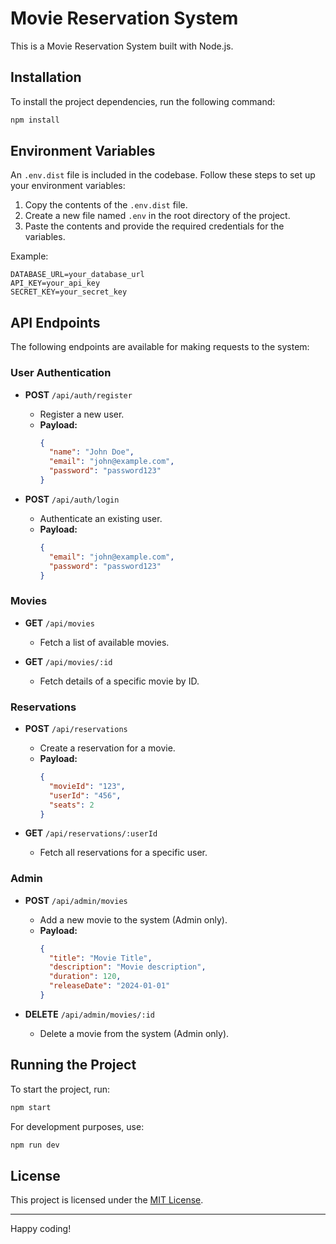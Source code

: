 # Movie Reservation System

This is a Movie Reservation System built with Node.js.

## Installation

To install the project dependencies, run the following command:

```bash
npm install
```

## Environment Variables

An `.env.dist` file is included in the codebase. Follow these steps to set up your environment variables:

1. Copy the contents of the `.env.dist` file.
2. Create a new file named `.env` in the root directory of the project.
3. Paste the contents and provide the required credentials for the variables.

Example:

```env
DATABASE_URL=your_database_url
API_KEY=your_api_key
SECRET_KEY=your_secret_key
```

## API Endpoints

The following endpoints are available for making requests to the system:

### User Authentication

- **POST** `/api/auth/register`

  - Register a new user.
  - **Payload:**
    ```json
    {
      "name": "John Doe",
      "email": "john@example.com",
      "password": "password123"
    }
    ```

- **POST** `/api/auth/login`
  - Authenticate an existing user.
  - **Payload:**
    ```json
    {
      "email": "john@example.com",
      "password": "password123"
    }
    ```

### Movies

- **GET** `/api/movies`

  - Fetch a list of available movies.

- **GET** `/api/movies/:id`
  - Fetch details of a specific movie by ID.

### Reservations

- **POST** `/api/reservations`

  - Create a reservation for a movie.
  - **Payload:**
    ```json
    {
      "movieId": "123",
      "userId": "456",
      "seats": 2
    }
    ```

- **GET** `/api/reservations/:userId`
  - Fetch all reservations for a specific user.

### Admin

- **POST** `/api/admin/movies`

  - Add a new movie to the system (Admin only).
  - **Payload:**
    ```json
    {
      "title": "Movie Title",
      "description": "Movie description",
      "duration": 120,
      "releaseDate": "2024-01-01"
    }
    ```

- **DELETE** `/api/admin/movies/:id`
  - Delete a movie from the system (Admin only).

## Running the Project

To start the project, run:

```bash
npm start
```

For development purposes, use:

```bash
npm run dev
```

## License

This project is licensed under the [MIT License](LICENSE).

---

Happy coding!
